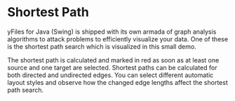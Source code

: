 # Shortest Path
  

 yFiles for Java (Swing) is shipped with its own armada of graph analysis algorithms to attack problems to efficiently visualize your data. One of these is the shortest path search which is visualized in this small demo.   

 The shortest path is calculated and marked in red as soon as at least one source and one target are selected. Shortest paths can be calculated for both directed and undirected edges. You can select different automatic layout styles and observe how the changed edge lengths affect the shortest path search.   